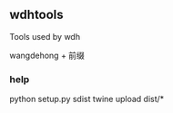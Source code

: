 ## wdhtools

Tools used by wdh

wangdehong + 前缀


### help
python setup.py sdist
twine upload dist/*
